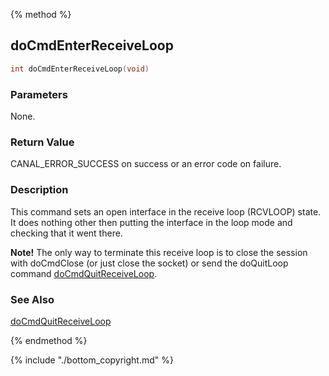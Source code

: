 
{% method %}
## doCmdEnterReceiveLoop

```c
int doCmdEnterReceiveLoop(void)
```

### Parameters
None.

### Return Value
CANAL_ERROR_SUCCESS on success or an error code on failure. 

### Description
This command sets an open interface in the receive loop (RCVLOOP) state. It does nothing other then putting the interface in the loop mode and checking that it went there.

**Note!** The only way to terminate this receive loop is to close the session with doCmdClose (or just close the socket) or send the doQuitLoop command [doCmdQuitReceiveLoop](class_doCmdQuitReceiveLoop.md). 

### See Also
[doCmdQuitReceiveLoop](class_doCmdQuitReceiveLoop.md)

{% endmethod %}

{% include "./bottom_copyright.md" %}